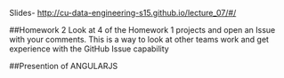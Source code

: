 Slides- http://cu-data-engineering-s15.github.io/lecture_07/#/

##Homework 2
 Look at 4 of the Homework 1 projects and open an Issue with your comments. 
 This is a way to look at other teams work and get experience with the GitHub Issue capability
 
##Presention of ANGULARJS


